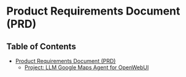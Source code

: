 # Product Requirements Document (PRD)

## Table of Contents

- [Product Requirements Document (PRD)](#table-of-contents)
  - [Project: LLM Google Maps Agent for OpenWebUI](#project-llm-google-maps-agent-for-openwebui)
